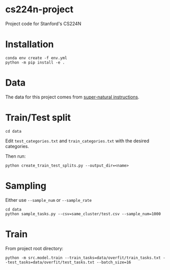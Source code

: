 # cs224n-project
Project code for Stanford's CS224N

# Installation

```
conda env create -f env.yml
python -m pip install -e .  
```

# Data

The data for this project comes from [super-natural instructions](https://github.com/allenai/natural-instructions).

# Train/Test split
```
cd data
```

Edit `test_categories.txt` and `train_categories.txt` with the desired categories.

Then run:
```
python create_train_test_splits.py --output_dir=<name>
```
# Sampling
Either use `--sample_num` or `--sample_rate`
```
cd data
python sample_tasks.py --csv=same_cluster/test.csv --sample_num=1000
```

# Train
From project root directory:
```
python -m src.model.train --train_tasks=data/overfit/train_tasks.txt --test_tasks=data/overfit/test_tasks.txt --batch_size=16
```


